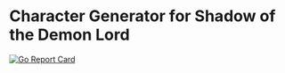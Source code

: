 Character Generator for Shаdow of the Demоn Lоrd
================================================

[![Go Report Card](https://goreportcard.com/badge/github.com/gruevyhat/sotdlgen)](https://goreportcard.com/report/github.com/gruevyhat/sotdlgen)

